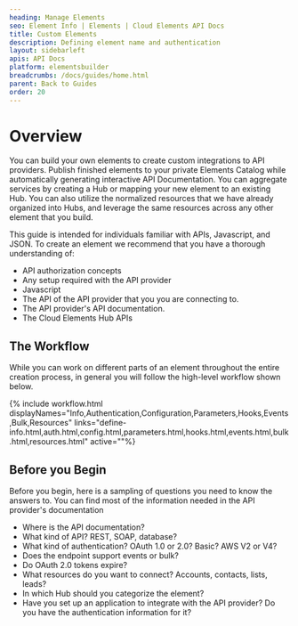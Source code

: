 ```yaml
---
heading: Manage Elements
seo: Element Info | Elements | Cloud Elements API Docs
title: Custom Elements
description: Defining element name and authentication
layout: sidebarleft
apis: API Docs
platform: elementsbuilder
breadcrumbs: /docs/guides/home.html
parent: Back to Guides
order: 20
---
```


# Overview

You can build your own elements to create custom integrations to API providers. Publish finished elements to your private Elements Catalog while automatically generating interactive API Documentation. You can aggregate services by creating a Hub or mapping your new element to an existing Hub. You can also utilize the normalized resources that we have already organized into Hubs, and leverage the same resources across any other element that you build.

This guide is intended for individuals familiar with APIs, Javascript, and JSON. To create an element we recommend that you have a thorough understanding of:

* API authorization concepts
* Any setup required with the API provider
* Javascript
* The API of the API provider that you you are connecting to.
* The API provider's API documentation.
* The Cloud Elements Hub APIs

## The Workflow

While you can work on different parts of an element throughout the entire creation process, in general you will follow the high-level workflow shown below.

{% include workflow.html displayNames="Info,Authentication,Configuration,Parameters,Hooks,Events,Bulk,Resources" links="define-info.html,auth.html,config.html,parameters.html,hooks.html,events.html,bulk.html,resources.html" active=""%}

## Before you Begin

Before you begin, here is a sampling of questions you need to know the answers to. You can find most of the information needed in the API provider's documentation

* Where is the API documentation?
* What kind of API? REST, SOAP, database?
* What kind of authentication? OAuth 1.0 or 2.0? Basic? AWS V2 or V4?
* Does the endpoint support events or bulk?
* Do OAuth 2.0 tokens expire?
* What resources do you want to connect? Accounts, contacts, lists, leads?
* In which Hub should you categorize the element?
* Have you set up an application to integrate with the API provider? Do you have the authentication information for it?
